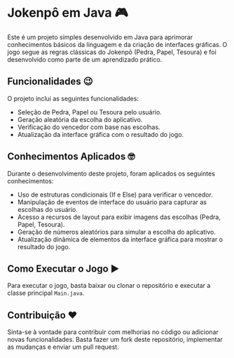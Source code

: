 # Jokenpô em Java 🎮

Este é um projeto simples desenvolvido em Java para aprimorar conhecimentos básicos da linguagem e da criação de interfaces gráficas. O jogo segue as regras clássicas do Jokenpô (Pedra, Papel, Tesoura) e foi desenvolvido como parte de um aprendizado prático.

## Funcionalidades 😉

O projeto inclui as seguintes funcionalidades:

- Seleção de Pedra, Papel ou Tesoura pelo usuário.
- Geração aleatória da escolha do aplicativo.
- Verificação do vencedor com base nas escolhas.
- Atualização da interface gráfica com o resultado do jogo.

## Conhecimentos Aplicados 🤓

Durante o desenvolvimento deste projeto, foram aplicados os seguintes conhecimentos:

- Uso de estruturas condicionais (If e Else) para verificar o vencedor.
- Manipulação de eventos de interface do usuário para capturar as escolhas do usuário.
- Acesso a recursos de layout para exibir imagens das escolhas (Pedra, Papel, Tesoura).
- Geração de números aleatórios para simular a escolha do aplicativo.
- Atualização dinâmica de elementos da interface gráfica para mostrar o resultado do jogo.

## Como Executar o Jogo ▶️

Para executar o jogo, basta baixar ou clonar o repositório e executar a classe principal `Main.java`.

## Contribuição ❤️

Sinta-se à vontade para contribuir com melhorias no código ou adicionar novas funcionalidades. Basta fazer um fork deste repositório, implementar as mudanças e enviar um pull request.

